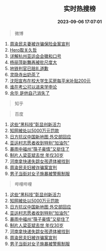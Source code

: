 <div align="center"><h2>实时热搜榜</h2><h4>2023-09-06 17:07:01</h4></div>

> 微博  

1. [周渝民夫妻被诈骗保险金案宣判](https://s.weibo.com/weibo?q=%23%E5%91%A8%E6%B8%9D%E6%B0%91%E5%A4%AB%E5%A6%BB%E8%A2%AB%E8%AF%88%E9%AA%97%E4%BF%9D%E9%99%A9%E9%87%91%E6%A1%88%E5%AE%A3%E5%88%A4%23&t=31&band_rank=1&Refer=top)<br />
2. [Hero取关久哲](https://s.weibo.com/weibo?q=%23Hero%E5%8F%96%E5%85%B3%E4%B9%85%E5%93%B2%23&t=31&band_rank=2&Refer=top)<br />
3. [详解杭州亚运会会徽和口号](https://s.weibo.com/weibo?q=%23%E8%AF%A6%E8%A7%A3%E6%9D%AD%E5%B7%9E%E4%BA%9A%E8%BF%90%E4%BC%9A%E4%BC%9A%E5%BE%BD%E5%92%8C%E5%8F%A3%E5%8F%B7%23&t=31&band_rank=3&Refer=top)<br />
4. [杨丽萍新舞再被批尺度大](https://s.weibo.com/weibo?q=%23%E6%9D%A8%E4%B8%BD%E8%90%8D%E6%96%B0%E8%88%9E%E5%86%8D%E8%A2%AB%E6%89%B9%E5%B0%BA%E5%BA%A6%E5%A4%A7%23&t=31&band_rank=4&Refer=top)<br />
5. [地铁判官已赔礼道歉](https://s.weibo.com/weibo?q=%23%E5%9C%B0%E9%93%81%E5%88%A4%E5%AE%98%E5%B7%B2%E8%B5%94%E7%A4%BC%E9%81%93%E6%AD%89%23&t=31&band_rank=5&Refer=top)<br />
6. [灵隐寺出奶茶了](https://s.weibo.com/weibo?q=%23%E7%81%B5%E9%9A%90%E5%AF%BA%E5%87%BA%E5%A5%B6%E8%8C%B6%E4%BA%86%23&t=31&band_rank=6&Refer=top)<br />
7. [沈阳宣布在校大学生买房每平米补贴200元](https://s.weibo.com/weibo?q=%23%E6%B2%88%E9%98%B3%E5%AE%A3%E5%B8%83%E5%9C%A8%E6%A0%A1%E5%A4%A7%E5%AD%A6%E7%94%9F%E4%B9%B0%E6%88%BF%E6%AF%8F%E5%B9%B3%E7%B1%B3%E8%A1%A5%E8%B4%B4200%E5%85%83%23&t=31&band_rank=7&Refer=top)<br />
8. [谁在考公可以进来学申论](https://s.weibo.com/weibo?q=%E8%B0%81%E5%9C%A8%E8%80%83%E5%85%AC%E5%8F%AF%E4%BB%A5%E8%BF%9B%E6%9D%A5%E5%AD%A6%E7%94%B3%E8%AE%BA&t=31&band_rank=8&Refer=top)<br />
9. [余华 是他自己消失了](https://s.weibo.com/weibo?q=%E4%BD%99%E5%8D%8E%20%E6%98%AF%E4%BB%96%E8%87%AA%E5%B7%B1%E6%B6%88%E5%A4%B1%E4%BA%86&t=31&band_rank=9&Refer=top)<br />

> 知乎  


> 百度  

1. [这些“黑科技”彰显创新活力](https://www.baidu.com/s?wd=%E8%BF%99%E4%BA%9B%E2%80%9C%E9%BB%91%E7%A7%91%E6%8A%80%E2%80%9D%E5%BD%B0%E6%98%BE%E5%88%9B%E6%96%B0%E6%B4%BB%E5%8A%9B&sa=fyb_news&rsv_dl=fyb_news)<br />
2. [知网被处以5000万元罚款](https://www.baidu.com/s?wd=%E7%9F%A5%E7%BD%91%E8%A2%AB%E5%A4%84%E4%BB%A55000%E4%B8%87%E5%85%83%E7%BD%9A%E6%AC%BE&sa=fyb_news&rsv_dl=fyb_news)<br />
3. [日方抗议中国新地图 外交部回应](https://www.baidu.com/s?wd=%E6%97%A5%E6%96%B9%E6%8A%97%E8%AE%AE%E4%B8%AD%E5%9B%BD%E6%96%B0%E5%9C%B0%E5%9B%BE+%E5%A4%96%E4%BA%A4%E9%83%A8%E5%9B%9E%E5%BA%94&sa=fyb_news&rsv_dl=fyb_news)<br />
4. [亚运村志愿者收到特别“加油包”](https://www.baidu.com/s?wd=%E4%BA%9A%E8%BF%90%E6%9D%91%E5%BF%97%E6%84%BF%E8%80%85%E6%94%B6%E5%88%B0%E7%89%B9%E5%88%AB%E2%80%9C%E5%8A%A0%E6%B2%B9%E5%8C%85%E2%80%9D&sa=fyb_news&rsv_dl=fyb_news)<br />
5. [暴雨中福州“筷子豪情”又挺住了](https://www.baidu.com/s?wd=%E6%9A%B4%E9%9B%A8%E4%B8%AD%E7%A6%8F%E5%B7%9E%E2%80%9C%E7%AD%B7%E5%AD%90%E8%B1%AA%E6%83%85%E2%80%9D%E5%8F%88%E6%8C%BA%E4%BD%8F%E4%BA%86&sa=fyb_news&rsv_dl=fyb_news)<br />
6. [制片人梁亚斌去世 年仅30岁](https://www.baidu.com/s?wd=%E5%88%B6%E7%89%87%E4%BA%BA%E6%A2%81%E4%BA%9A%E6%96%8C%E5%8E%BB%E4%B8%96+%E5%B9%B4%E4%BB%8530%E5%B2%81&sa=fyb_news&rsv_dl=fyb_news)<br />
7. [河南拿快递失踪女孩遗体被找到](https://www.baidu.com/s?wd=%E6%B2%B3%E5%8D%97%E6%8B%BF%E5%BF%AB%E9%80%92%E5%A4%B1%E8%B8%AA%E5%A5%B3%E5%AD%A9%E9%81%97%E4%BD%93%E8%A2%AB%E6%89%BE%E5%88%B0&sa=fyb_news&rsv_dl=fyb_news)<br />
8. [周渝民夫妇被诈骗案宣判](https://www.baidu.com/s?wd=%E5%91%A8%E6%B8%9D%E6%B0%91%E5%A4%AB%E5%A6%87%E8%A2%AB%E8%AF%88%E9%AA%97%E6%A1%88%E5%AE%A3%E5%88%A4&sa=fyb_news&rsv_dl=fyb_news)<br />
9. [男子当街对女子施暴被警察制服](https://www.baidu.com/s?wd=%E7%94%B7%E5%AD%90%E5%BD%93%E8%A1%97%E5%AF%B9%E5%A5%B3%E5%AD%90%E6%96%BD%E6%9A%B4%E8%A2%AB%E8%AD%A6%E5%AF%9F%E5%88%B6%E6%9C%8D&sa=fyb_news&rsv_dl=fyb_news)<br />

> 哔哩哔哩  

1. [这些“黑科技”彰显创新活力](https://www.baidu.com/s?wd=%E8%BF%99%E4%BA%9B%E2%80%9C%E9%BB%91%E7%A7%91%E6%8A%80%E2%80%9D%E5%BD%B0%E6%98%BE%E5%88%9B%E6%96%B0%E6%B4%BB%E5%8A%9B&sa=fyb_news&rsv_dl=fyb_news)<br />
2. [知网被处以5000万元罚款](https://www.baidu.com/s?wd=%E7%9F%A5%E7%BD%91%E8%A2%AB%E5%A4%84%E4%BB%A55000%E4%B8%87%E5%85%83%E7%BD%9A%E6%AC%BE&sa=fyb_news&rsv_dl=fyb_news)<br />
3. [日方抗议中国新地图 外交部回应](https://www.baidu.com/s?wd=%E6%97%A5%E6%96%B9%E6%8A%97%E8%AE%AE%E4%B8%AD%E5%9B%BD%E6%96%B0%E5%9C%B0%E5%9B%BE+%E5%A4%96%E4%BA%A4%E9%83%A8%E5%9B%9E%E5%BA%94&sa=fyb_news&rsv_dl=fyb_news)<br />
4. [亚运村志愿者收到特别“加油包”](https://www.baidu.com/s?wd=%E4%BA%9A%E8%BF%90%E6%9D%91%E5%BF%97%E6%84%BF%E8%80%85%E6%94%B6%E5%88%B0%E7%89%B9%E5%88%AB%E2%80%9C%E5%8A%A0%E6%B2%B9%E5%8C%85%E2%80%9D&sa=fyb_news&rsv_dl=fyb_news)<br />
5. [暴雨中福州“筷子豪情”又挺住了](https://www.baidu.com/s?wd=%E6%9A%B4%E9%9B%A8%E4%B8%AD%E7%A6%8F%E5%B7%9E%E2%80%9C%E7%AD%B7%E5%AD%90%E8%B1%AA%E6%83%85%E2%80%9D%E5%8F%88%E6%8C%BA%E4%BD%8F%E4%BA%86&sa=fyb_news&rsv_dl=fyb_news)<br />
6. [制片人梁亚斌去世 年仅30岁](https://www.baidu.com/s?wd=%E5%88%B6%E7%89%87%E4%BA%BA%E6%A2%81%E4%BA%9A%E6%96%8C%E5%8E%BB%E4%B8%96+%E5%B9%B4%E4%BB%8530%E5%B2%81&sa=fyb_news&rsv_dl=fyb_news)<br />
7. [河南拿快递失踪女孩遗体被找到](https://www.baidu.com/s?wd=%E6%B2%B3%E5%8D%97%E6%8B%BF%E5%BF%AB%E9%80%92%E5%A4%B1%E8%B8%AA%E5%A5%B3%E5%AD%A9%E9%81%97%E4%BD%93%E8%A2%AB%E6%89%BE%E5%88%B0&sa=fyb_news&rsv_dl=fyb_news)<br />
8. [周渝民夫妇被诈骗案宣判](https://www.baidu.com/s?wd=%E5%91%A8%E6%B8%9D%E6%B0%91%E5%A4%AB%E5%A6%87%E8%A2%AB%E8%AF%88%E9%AA%97%E6%A1%88%E5%AE%A3%E5%88%A4&sa=fyb_news&rsv_dl=fyb_news)<br />
9. [男子当街对女子施暴被警察制服](https://www.baidu.com/s?wd=%E7%94%B7%E5%AD%90%E5%BD%93%E8%A1%97%E5%AF%B9%E5%A5%B3%E5%AD%90%E6%96%BD%E6%9A%B4%E8%A2%AB%E8%AD%A6%E5%AF%9F%E5%88%B6%E6%9C%8D&sa=fyb_news&rsv_dl=fyb_news)<br />
